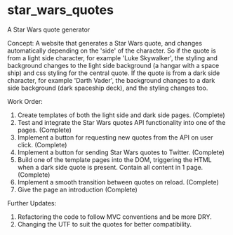 # star_wars_quotes
A Star Wars quote generator

Concept:
A website that generates a Star Wars quote, and changes automatically depending on the 'side' of the character. So if the quote is from a light side character, for example 'Luke Skywalker', the styling and background changes to  the light side background (a hangar with a space ship) and css styling for the central quote. If the quote is from a dark side character, for example 'Darth Vader', the background changes to a dark side background (dark spaceship deck), and the styling changes too.

Work Order:
1. Create templates of both the light side and dark side pages. (Complete)
2. Test and integrate the Star Wars quotes API functionality into one of the pages. (Complete)
3. Implement a button for requesting new quotes from the API on user click. (Complete)
4. Implement a button for sending Star Wars quotes to Twitter. (Complete)
5. Build one of the template pages into the DOM, triggering the HTML when a dark side quote is present. Contain all content in 1 page. (Complete)
6. Implement a smooth transition between quotes on reload. (Complete)
7. Give the page an introduction (Complete)

Further Updates:
1. Refactoring the code to follow MVC conventions and be more DRY.
2. Changing the UTF to suit the quotes for better compatibility.
